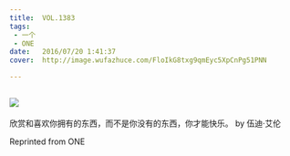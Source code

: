 ```yaml
---
title:	VOL.1383
tags:
 - 一个
 - ONE
date:	2016/07/20 1:41:37
cover:	http://image.wufazhuce.com/FloIkG8txg9qmEyc5XpCnPg51PNN

---
```

![](http://image.wufazhuce.com/FloIkG8txg9qmEyc5XpCnPg51PNN)
---

欣赏和喜欢你拥有的东西，而不是你没有的东西，你才能快乐。 by 伍迪·艾伦
 
Reprinted from ONE
